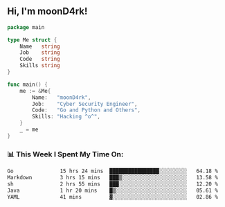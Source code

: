 <h2> Hi, I'm moonD4rk!</h2>

```go
package main

type Me struct {
	Name   string
	Job    string
	Code   string
	Skills string
}

func main() {
	me := &Me{
		Name:   "moonD4rk",
		Job:    "Cyber Security Engineer",
		Code:   "Go and Python and Others",
		Skills: "Hacking ^o^",
	}
	_ = me
}
```

<h3>📊 This Week I Spent My Time On:</h3>
<!-- <img align='right' src="https://github-readme-stats.vercel.app/api?username=moond4rk&show_icons=true&theme=radical", width="300" height="150"> -->

<!--START_SECTION:waka-->

```txt
Go               15 hrs 24 mins  ████████████████░░░░░░░░░   64.18 %
Markdown         3 hrs 15 mins   ███▒░░░░░░░░░░░░░░░░░░░░░   13.58 %
sh               2 hrs 55 mins   ███░░░░░░░░░░░░░░░░░░░░░░   12.20 %
Java             1 hr 20 mins    █▒░░░░░░░░░░░░░░░░░░░░░░░   05.61 %
YAML             41 mins         ▓░░░░░░░░░░░░░░░░░░░░░░░░   02.86 %
```

<!--END_SECTION:waka-->


